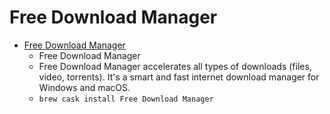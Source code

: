 # Free Download Manager
- [Free Download Manager](https://www.freedownloadmanager.org/)
  -  Free Download Manager        
  - Free Download Manager accelerates all types of downloads (files, video, torrents). It's a smart and fast internet download manager for Windows and macOS.
  - `brew cask install Free Download Manager`
